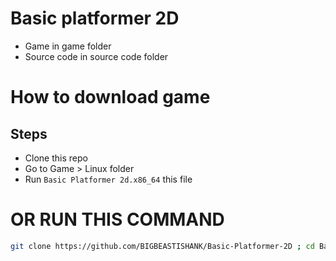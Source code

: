 # Basic platformer 2D

- Game in game folder
- Source code in source code folder

# How to download game

## Steps
- Clone this repo
- Go to Game > Linux folder
- Run `Basic Platformer 2d.x86_64` this file

# OR RUN THIS COMMAND

```sh
git clone https://github.com/BIGBEASTISHANK/Basic-Platformer-2D ; cd Basic-Platformer-2D/Game/Linux ; ./Basic\ Platformer\ 2d.x86_64
```
